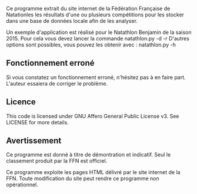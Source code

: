 Ce programme extrait du site internet de la Fédération Française de Natationles les résultats d'une ou plusieurs compétitions pour les stocker dans une base de données locale afin de les analyser.

Un exemple d'application est réalisé pour le Natathlon Benjamin de la saison 2015. Pour cela vous devez lancer la commande
    natathlon.py -d -r
D'autres options sont possibles, vous pouvez les obtenir avec :
    natathlon.py -h

Fonctionnement erroné
---------------------

Si vous constatez un fonctionnement erroné, n'hésitez pas à en faire part. L'auteur essaiera de corriger le problème.

Licence
-------

This code is licensed under GNU Affero General Public License v3. See LICENSE for more details.

Avertissement
-------------

Ce programme est donné à titre de démontration et indicatif. Seul le classement produit par la FFN est officiel.

Ce programme exploite les pages HTML délivré par le site internet de la FFN. Toute modification du site peut rendre ce programme non opérationnel.
